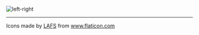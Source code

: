 ![left-right](https://user-images.githubusercontent.com/8418700/140856321-6704e41e-33ef-499e-842f-513ffcc6882d.png)






<hr/>
<div>Icons made by <a href="https://www.flaticon.com/authors/lafs" title="LAFS">LAFS</a> from <a href="https://www.flaticon.com/" title="Flaticon">www.flaticon.com</a></div>
